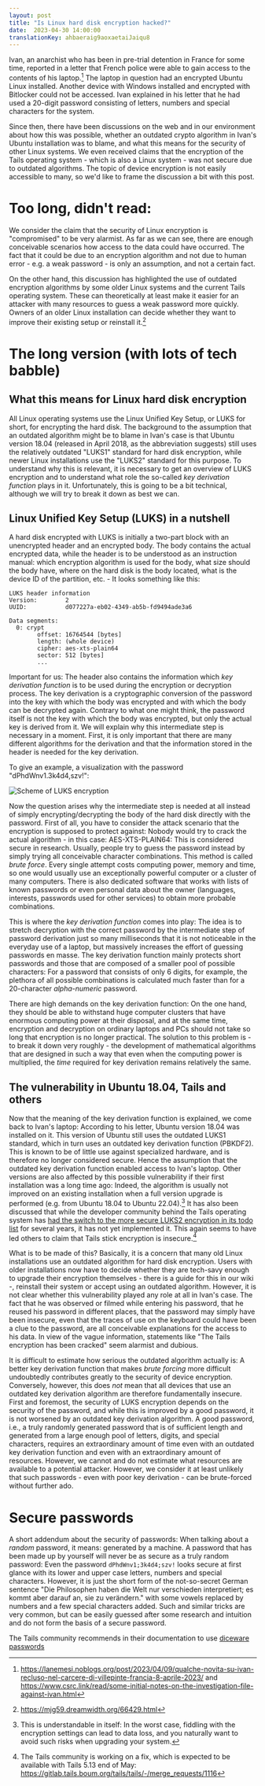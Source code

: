 ```yaml
---
layout: post
title: "Is Linux hard disk encryption hacked?"
date:  2023-04-30 14:00:00
translationKey: ahbaeraig9aoxaetaiJaiqu8
---
```


Ivan, an anarchist who has been in pre-trial detention in France for some time, reported in a letter that French police were able to gain access to the contents of his laptop.[^1] The laptop in question had an encrypted Ubuntu Linux installed. Another device with Windows installed and encrypted with Bitlocker could not be accessed. Ivan explained in his letter that he had used a 20-digit password consisting of letters, numbers and special characters for the system.

Since then, there have been discussions on the web and in our environment about how this was possible, whether an outdated crypto algorithm in Ivan's Ubuntu installation was to blame, and what this means for the security of other Linux systems. We even received claims that the encryption of the Tails operating system - which is also a Linux system - was not secure due to outdated algorithms. The topic of device encryption is not easily accessible to many, so we'd like to frame the discussion a bit with this post.

# Too long, didn't read:

We consider the claim that the security of Linux encryption is "compromised" to be very alarmist. As far as we can see, there are enough conceivable scenarios how access to the data could have occurred. The fact that it could be due to an encryption algorithm and not due to human error - e.g. a weak password - is only an assumption, and not a certain fact.

On the other hand, this discussion has highlighted the use of outdated encryption algorithms by some older Linux systems and the current Tails operating system. These can theoretically at least make it easier for an attacker with many resources to guess a weak password more quickly. Owners of an older Linux installation can decide whether they want to improve their existing setup or reinstall it.[^2]

# The long version (with lots of tech babble)

## What this means for Linux hard disk encryption

All Linux operating systems use the Linux Unified Key Setup, or LUKS for short, for encrypting the hard disk. The background to the assumption that an outdated algorithm might be to blame in Ivan's case is that Ubuntu version 18.04 (released in April 2018, as the abbreviation suggests) still uses the relatively outdated "LUKS1" standard for hard disk encryption, while newer Linux installations use the "LUKS2" standard for this purpose. To understand why this is relevant, it is necessary to get an overview of LUKS encryption and to understand what role the so-called _key derivation function_ plays in it. Unfortunately, this is going to be a bit technical, although we will try to break it down as best we can.

## Linux Unified Key Setup (LUKS) in a nutshell

A hard disk encrypted with LUKS is initially a two-part block with an unencrypted header and an encrypted body. The body contains the actual encrypted data, while the header is to be understood as an instruction manual: which encryption algorithm is used for the body, what size should the body have, where on the hard disk is the body located, what is the device ID of the partition, etc. - It looks something like this:

```
LUKS header information
Version:        2
UUID:           d077227a-eb02-4349-ab5b-fd9494ade3a6

Data segments:
  0: crypt
        offset: 16764544 [bytes]
        length: (whole device)
        cipher: aes-xts-plain64
        sector: 512 [bytes]
        ...
```

Important for us: The header also contains the information which _key derivation function_ is to be used during the encryption or decryption process. The key derivation is a cryptographic conversion of the password into the key with which the body was encrypted and with which the body can be decrypted again. Contrary to what one might think, the password itself is not the key with which the body was encrypted, but only the actual key is derived from it. We will explain why this intermediate step is necessary in a moment. First, it is only important that there are many different algorithms for the derivation and that the information stored in the header is needed for the key derivation.

To give an example, a visualization with the password "dPhdWnv1.3k4d4,szv!":

![Scheme of LUKS encryption](/assets/img/luks-encryption.jpeg)

Now the question arises why the intermediate step is needed at all instead of simply encrypting/decrypting the body of the hard disk directly with the password. First of all, you have to consider the attack scenario that the encryption is supposed to protect against: Nobody would try to crack the actual algorithm - in this case: AES-XTS-PLAIN64: This is considered secure in research. Usually, people try to guess the password instead by simply trying all conceivable character combinations. This method is called _brute force_. Every single attempt costs computing power, memory and time, so one would usually use an exceptionally powerful computer or a cluster of many computers. There is also dedicated software that works with lists of known passwords or even personal data about the owner (languages, interests, passwords used for other services) to obtain more probable combinations.

This is where the _key derivation function_ comes into play: The idea is to stretch decryption with the correct password by the intermediate step of password derivation just so many milliseconds that it is not noticeable in the everyday use of a laptop, but massively increases the effort of guessing passwords en masse. The key derivation function mainly protects short passwords and those that are composed of a smaller pool of possible characters: For a password that consists of only 6 digits, for example, the plethora of all possible combinations is calculated much faster than for a 20-character _alpha-numeric_ password.

There are high demands on the key derivation function: On the one hand, they should be able to withstand huge computer clusters that have enormous computing power at their disposal, and at the same time, encryption and decryption on ordinary laptops and PCs should not take so long that encryption is no longer practical. The solution to this problem is - to break it down very roughly - the development of mathematical algorithms that are designed in such a way that even when the computing power is multiplied, the _time_ required for key derivation remains relatively the same.

## The vulnerability in Ubuntu 18.04, Tails and others

Now that the meaning of the key derivation function is explained, we come back to Ivan's laptop: According to his letter, Ubuntu version 18.04 was installed on it. This version of Ubuntu still uses the outdated LUKS1 standard, which in turn uses an outdated key derivation function (PBKDF2). This is known to be of little use against specialized hardware, and is therefore no longer considered secure. Hence the assumption that the outdated key derivation function enabled access to Ivan's laptop. Other versions are also affected by this possible vulnerability if their first installation was a long time ago: Indeed, the algorithm is usually not improved on an existing installation when a full version upgrade is performed (e.g. from Ubuntu 18.04 to Ubuntu 22.04).[^3] It has also been discussed that while the developer community behind the Tails operating system has [had the switch to the more secure LUKS2 encryption in its todo list](https://gitlab.tails.boum.org/tails/tails/-/issues/15450) for several years, it has not yet implemented it. This again seems to have led others to claim that Tails stick encryption is insecure.[^4]

What is to be made of this? Basically, it is a concern that many old Linux installations use an outdated algorithm for hard disk encryption. Users with older installations now have to decide whether they are tech-savy enough to upgrade their encryption themselves - there is a guide for this in our wiki -, reinstall their system or accept using an outdated algorithm. However, it is not clear whether this vulnerability played any role at all in Ivan's case. The fact that he was observed or filmed while entering his password, that he reused his password in different places, that the password may simply have been insecure, even that the traces of use on the keyboard could have been a clue to the password, are all conceivable explanations for the access to his data. In view of the vague information, statements like "The Tails encryption has been cracked" seem alarmist and dubious.

It is difficult to estimate how serious the outdated algorithm actually is: A better key derivation function that makes _brute forcing_ more difficult undoubtedly contributes greatly to the security of device encryption. Conversely, however, this does _not_ mean that all devices that use an outdated key derivation algorithm are therefore fundamentally insecure. First and foremost, the security of LUKS encryption depends on the security of the password, and while this is improved by a good password, it is not worsened by an outdated key derivation algorithm. A good password, i.e., a truly randomly generated password that is of sufficient length and generated from a large enough pool of letters, digits, and special characters, requires an extraordinary amount of time even with an outdated key derivation function and even with an extraordinary amount of resources. However, we cannot and do not estimate what resources are available to a potential attacker. However, we consider it at least unlikely that such passwords - even with poor key derivation - can be brute-forced without further ado.

# Secure passwords

A short addendum about the security of passwords: When talking about a _random_ password, it means: generated by a machine. A password that has been made up by yourself will never be as secure as a truly random password: Even the password `dPhdWnv1;3k4d4;szv!` looks secure at first glance with its lower and upper case letters, numbers and special characters. However, it is just the short form of the not-so-secret German sentence "Die Philosophen haben die Welt nur verschieden interpretiert; es kommt aber darauf an, sie zu verändern." with some vowels replaced by numbers and a few special characters added. Such and similar tricks are very common, but can be easily guessed after some research and intuition and do not form the basis of a secure password.

The Tails community recommends in their documentation to use [diceware passwords](https://theintercept.com/2015/03/26/passphrases-can-memorize-attackers-cant-guess/)

[^1]: https://lanemesi.noblogs.org/post/2023/04/09/qualche-novita-su-ivan-recluso-nel-carcere-di-villepinte-francia-8-aprile-2023/ and https://www.csrc.link/read/some-initial-notes-on-the-investigation-file-against-ivan.html
[^2]: https://mjg59.dreamwidth.org/66429.html
[^3]: This is understandable in itself: In the worst case, fiddling with the encryption settings can lead to data loss, and you naturally want to avoid such risks when upgrading your system.
[^4]: The Tails community is working on a fix, which is expected to be available with Tails 5.13 end of May: https://gitlab.tails.boum.org/tails/tails/-/merge_requests/1116
